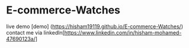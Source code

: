 # E-commerce-Watches
live demo [demo] (https://hisham19119.github.io/E-commerce-Watches/)
contact me via linkedln[https://www.linkedin.com/in/hisham-mohamed-47690123a/]
